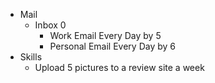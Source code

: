 * Mail
  * Inbox 0
    * Work Email Every Day by 5
    * Personal Email Every Day by 6
* Skills
  * Upload 5 pictures to a review site a week

